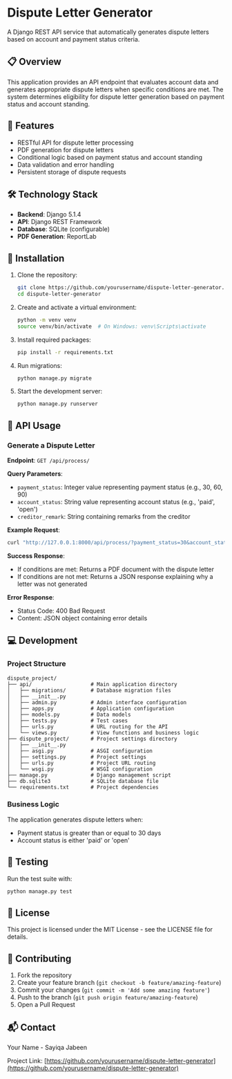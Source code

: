 # Dispute Letter Generator

A Django REST API service that automatically generates dispute letters based on account and payment status criteria.

## 📋 Overview

This application provides an API endpoint that evaluates account data and generates appropriate dispute letters when specific conditions are met. The system determines eligibility for dispute letter generation based on payment status and account standing.

## 🔧 Features

- RESTful API for dispute letter processing
- PDF generation for dispute letters
- Conditional logic based on payment status and account standing
- Data validation and error handling
- Persistent storage of dispute requests

## 🛠️ Technology Stack

- **Backend**: Django 5.1.4
- **API**: Django REST Framework
- **Database**: SQLite (configurable)
- **PDF Generation**: ReportLab

## 🚀 Installation

1. Clone the repository:
   ```bash
   git clone https://github.com/yourusername/dispute-letter-generator.git
   cd dispute-letter-generator
   ```

2. Create and activate a virtual environment:
   ```bash
   python -m venv venv
   source venv/bin/activate  # On Windows: venv\Scripts\activate
   ```

3. Install required packages:
   ```bash
   pip install -r requirements.txt
   ```

4. Run migrations:
   ```bash
   python manage.py migrate
   ```

5. Start the development server:
   ```bash
   python manage.py runserver
   ```

## 📝 API Usage

### Generate a Dispute Letter

**Endpoint**: `GET /api/process/`

**Query Parameters**:
- `payment_status`: Integer value representing payment status (e.g., 30, 60, 90)
- `account_status`: String value representing account status (e.g., 'paid', 'open')
- `creditor_remark`: String containing remarks from the creditor

**Example Request**:
```bash
curl "http://127.0.0.1:8000/api/process/?payment_status=30&account_status=open&creditor_remark=Account%20in%20dispute"
```

**Success Response**:
- If conditions are met: Returns a PDF document with the dispute letter
- If conditions are not met: Returns a JSON response explaining why a letter was not generated

**Error Response**:
- Status Code: 400 Bad Request
- Content: JSON object containing error details

## 💻 Development

### Project Structure

```
dispute_project/
├── api/                   # Main application directory
│   ├── migrations/        # Database migration files
│   ├── __init__.py
│   ├── admin.py           # Admin interface configuration
│   ├── apps.py            # Application configuration
│   ├── models.py          # Data models
│   ├── tests.py           # Test cases
│   ├── urls.py            # URL routing for the API
│   └── views.py           # View functions and business logic
├── dispute_project/       # Project settings directory
│   ├── __init__.py
│   ├── asgi.py            # ASGI configuration
│   ├── settings.py        # Project settings
│   ├── urls.py            # Project URL routing
│   └── wsgi.py            # WSGI configuration
├── manage.py              # Django management script
├── db.sqlite3             # SQLite database file
└── requirements.txt       # Project dependencies
```

### Business Logic

The application generates dispute letters when:
- Payment status is greater than or equal to 30 days
- Account status is either 'paid' or 'open'

## 🧪 Testing

Run the test suite with:
```bash
python manage.py test
```

## 📄 License

This project is licensed under the MIT License - see the LICENSE file for details.

## 👥 Contributing

1. Fork the repository
2. Create your feature branch (`git checkout -b feature/amazing-feature`)
3. Commit your changes (`git commit -m 'Add some amazing feature'`)
4. Push to the branch (`git push origin feature/amazing-feature`)
5. Open a Pull Request

## 📬 Contact

Your Name - Sayiqa Jabeen

Project Link: [https://github.com/yourusername/dispute-letter-generator](https://github.com/yourusername/dispute-letter-generator)
